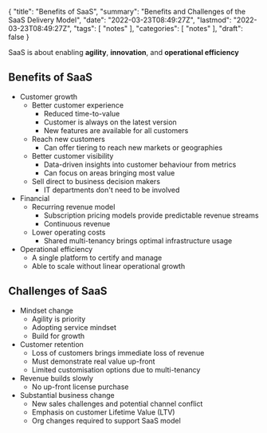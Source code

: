 {
  "title": "Benefits of SaaS",
  "summary": "Benefits and Challenges of the SaaS Delivery Model",
  "date": "2022-03-23T08:49:27Z",
  "lastmod": "2022-03-23T08:49:27Z",
  "tags": [
    "notes"
  ],
  "categories": [
    "notes"
  ],
  "draft": false
}

SaaS is about enabling **agility**, **innovation**, and **operational efficiency**

## Benefits of SaaS

* Customer growth
  * Better customer experience
    * Reduced time-to-value
    * Customer is always on the latest version
    * New features are available for all customers
  * Reach new customers
    * Can offer tiering to reach new markets or geographies
  * Better customer visibility
    * Data-driven insights into customer behaviour from metrics
    * Can focus on areas bringing most value
  * Sell direct to business decision makers
    * IT departments don't need to be involved
* Financial
  * Recurring revenue model
    * Subscription pricing models provide predictable revenue streams
    * Continuous revenue
  * Lower operating costs
    * Shared multi-tenancy brings optimal infrastructure usage
* Operational efficiency
  * A single platform to certify and manage
  * Able to scale without linear operational growth

## Challenges of SaaS

* Mindset change
  * Agility is priority
  * Adopting service mindset
  * Build for growth
* Customer retention
  * Loss of customers brings immediate loss of revenue
  * Must demonstrate real value up-front
  * Limited customisation options due to multi-tenancy
* Revenue builds slowly
  * No up-front license purchase
* Substantial business change
  * New sales challenges and potential channel conflict
  * Emphasis on customer Lifetime Value (LTV)
  * Org changes required to support SaaS model
